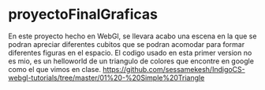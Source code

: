 # proyectoFinalGraficas
En este proyecto hecho en WebGl, se llevara acabo una escena en la que se podran apreciar diferentes cubitos que se podran acomodar para formar diferentes figuras en el espacio.
El codigo usado en esta primer version no es mio, es un helloworld de un triangulo de colores que encontre en google como el que vimos en clase.
https://github.com/sessamekesh/IndigoCS-webgl-tutorials/tree/master/01%20-%20Simple%20Triangle
